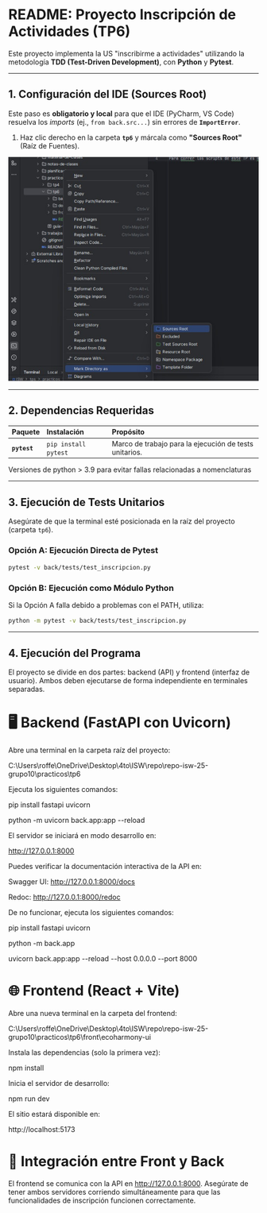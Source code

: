 # README: Proyecto Inscripción de Actividades (TP6)

Este proyecto implementa la US "inscribirme a actividades" utilizando la metodología **TDD (Test-Driven Development)**, con **Python** y **Pytest**.

---

## 1. Configuración del IDE (Sources Root)

Este paso es **obligatorio y local** para que el IDE (PyCharm, VS Code) resuelva los *imports* (ej., `from back.src...`) sin errores de **`ImportError`**.

1. Haz clic derecho en la carpeta **`tp6`** y márcala como **"Sources Root"** (Raíz de Fuentes).

![img.png](doc/img.png)

---

## 2. Dependencias Requeridas 

| Paquete | Instalación | Propósito |
| :--- | :--- | :--- |
| **`pytest`** | `pip install pytest` | Marco de trabajo para la ejecución de tests unitarios. | 

Versiones de python > 3.9 para evitar fallas relacionadas a nomenclaturas


---

## 3. Ejecución de Tests Unitarios

Asegúrate de que la terminal esté posicionada en la raíz del proyecto (carpeta `tp6`).

### Opción A: Ejecución Directa de Pytest

```bash
pytest -v back/tests/test_inscripcion.py
 ```
### Opción B: Ejecución como Módulo Python
Si la Opción A falla debido a problemas con el PATH, utiliza:

```bash
python -m pytest -v back/tests/test_inscripcion.py
 ```
---

## 4. Ejecución del Programa

El proyecto se divide en dos partes: backend (API) y frontend (interfaz de usuario).
Ambos deben ejecutarse de forma independiente en terminales separadas.

# 🖥️ Backend (FastAPI con Uvicorn)

Abre una terminal en la carpeta raíz del proyecto:

C:\Users\roffe\OneDrive\Desktop\4to\ISW\repo\repo-isw-25-grupo10\practicos\tp6


Ejecuta los siguientes comandos:

pip install fastapi uvicorn

python -m uvicorn back.app:app --reload


El servidor se iniciará en modo desarrollo en:

http://127.0.0.1:8000


Puedes verificar la documentación interactiva de la API en:

Swagger UI: http://127.0.0.1:8000/docs

Redoc: http://127.0.0.1:8000/redoc

De no funcionar, ejecuta los siguientes comandos:

pip install fastapi uvicorn

python -m back.app

uvicorn back.app:app --reload --host 0.0.0.0 --port 8000  

# 🌐 Frontend (React + Vite)

Abre una nueva terminal en la carpeta del frontend:

C:\Users\roffe\OneDrive\Desktop\4to\ISW\repo\repo-isw-25-grupo10\practicos\tp6\front\ecoharmony-ui


Instala las dependencias (solo la primera vez):

npm install


Inicia el servidor de desarrollo:

npm run dev


El sitio estará disponible en:

http://localhost:5173

# 🔄 Integración entre Front y Back

El frontend se comunica con la API en http://127.0.0.1:8000.
Asegúrate de tener ambos servidores corriendo simultáneamente para que las funcionalidades de inscripción funcionen correctamente.
